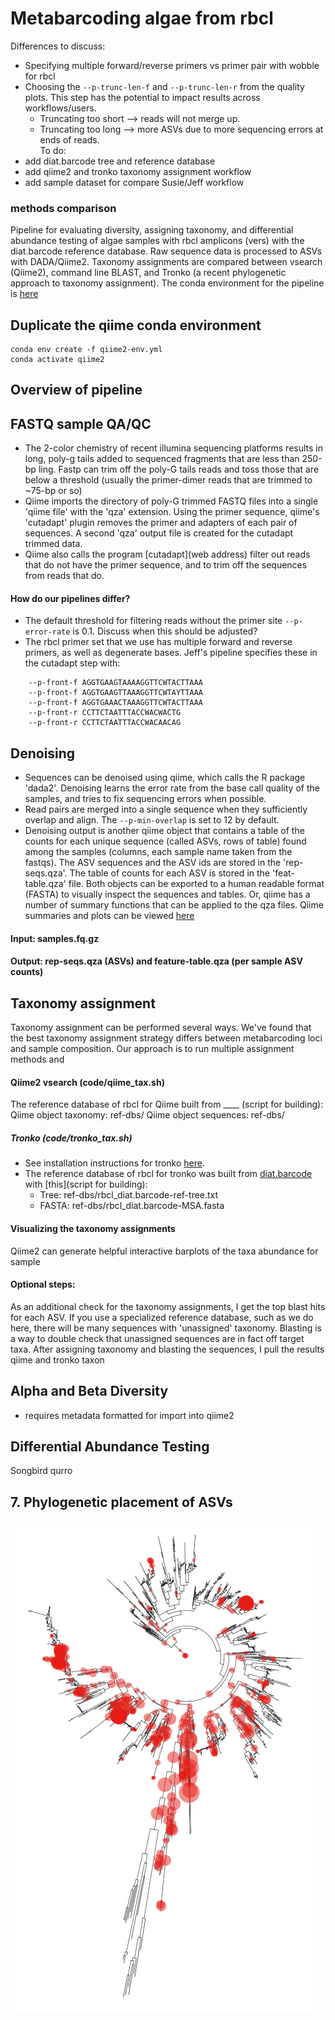 # Metabarcoding algae from rbcl 

Differences to discuss:
- Specifying multiple forward/reverse primers vs primer pair with wobble for rbcl
- Choosing the ```--p-trunc-len-f``` and ```--p-trunc-len-r``` from the quality plots. This step has the potential to impact results across workflows/users. 
    - Truncating too short --> reads will not merge up. 
    - Truncating too long --> more ASVs due to more sequencing errors at ends of reads.  
To do:
- add diat.barcode tree and reference database 
- add qiime2 and tronko taxonomy assignment workflow
- add sample dataset for compare Susie/Jeff workflow

### methods comparison
Pipeline for evaluating diversity, assigning taxonomy, and differential abundance testing of algae samples with rbcl amplicons (vers) with the diat.barcode reference database. Raw sequence data is processed to ASVs with DADA/Qiime2. Taxonomy assignments are compared between vsearch (Qiime2), command line BLAST, and Tronko (a recent phylogenetic approach to taxonomy assignment). The conda environment for the pipeline is [here](qiime2-env.yml)   

## Duplicate the qiime conda environment
```
conda env create -f qiime2-env.yml  
conda activate qiime2  
```
## Overview of pipeline

## FASTQ sample QA/QC

- The 2-color chemistry of recent illumina sequencing platforms results in long, poly-g tails added to sequenced fragments that are less than 250-bp ling. Fastp can trim off the poly-G tails reads and toss those that are below a threshold (usually the primer-dimer reads that are trimmed to ~75-bp or so)
- Qiime imports the directory of poly-G trimmed FASTQ files into a single 'qiime file' with the 'qza' extension. Using the primer sequence, qiime's 'cutadapt' plugin removes the primer and adapters of each pair of sequences. A second 'qza' output file is created for the cutadapt trimmed data.
- Qiime also calls the program [cutadapt](web address) filter out reads that do not have the primer sequence, and to trim off the sequences from reads that do. 

#### How do our pipelines differ?
- The default threshold for filtering reads without the primer site ```--p-error-rate``` is 0.1. Discuss when this should be adjusted?
- The rbcl primer set that we use has multiple forward and reverse primers, as well as degenerate bases. Jeff's pipeline specifies these in the cutadapt step with:

```
    --p-front-f AGGTGAAGTAAAAGGTTCWTACTTAAA
    --p-front-f AGGTGAAGTTAAAGGTTCWTAYTTAAA
    --p-front-f AGGTGAAACTAAAGGTTCWTACTTAAA
    --p-front-r CCTTCTAATTTACCWACWACTG
    --p-front-r CCTTCTAATTTACCWACAACAG
```

## Denoising 
- Sequences can be denoised using qiime, which calls the R package 'dada2'. Denoising learns the error rate from the base call quality of the samples, and tries to fix sequencing errors when possible. 
- Read pairs are merged into a single sequence when they sufficiently overlap and align. The ```--p-min-overlap``` is set to 12 by default. 
- Denoising output is another qiime object that contains a table of the counts for each unique sequence (called ASVs, rows of table) found among the samples (columns, each sample name taken from the fastqs). The ASV sequences and the ASV ids are stored in the 'rep-seqs.qza'. The table of counts for each ASV is stored in the 'feat-table.qza' file. Both objects can be exported to a human readable format (FASTA) to visually inspect the sequences and tables. Or, qiime has a number of summary functions that can be applied to the qza files. Qiime summaries and plots can be viewed [here](https://view.qiime2.org)

#### Input: samples.fq.gz
#### Output: rep-seqs.qza (ASVs) and feature-table.qza (per sample ASV counts)

## Taxonomy assignment 
Taxonomy assignment can be performed several ways. We've found that the best taxonomy assignment strategy differs between metabarcoding loci and sample composition. Our approach is to run multiple assignment methods and  

#### Qiime2 vsearch (code/qiime_tax.sh)
The reference database of rbcl for Qiime built from ____ (script for building): 
Qiime object taxonomy: ref-dbs/
Qiime object sequences: ref-dbs/

##### Tronko (code/tronko_tax.sh)
- See installation instructions for tronko [here](https://github.com/lpipes/tronko). 
- The reference database of rbcl for tronko was built from [diat.barcode](https://github.com/fkeck/diatbarcode) with [this](script for building): 
    - Tree: ref-dbs/rbcl_diat.barcode-ref-tree.txt
    - FASTA: ref-dbs/rbcl_diat.barcode-MSA.fasta

#### Visualizing the taxonomy assignments
Qiime2 can generate helpful interactive barplots of the taxa abundance for sample 

#### Optional steps:
As an additional check for the taxonomy assignments, I get the top blast hits for each ASV. If you use a specialized reference database, such as we do here, there will be many sequences with 'unassigned' taxonomy. Blasting is a way to double check that unassigned sequences are in fact off target taxa. After assigning taxonomy and blasting the sequences, I pull the results qiime and tronko taxon  


## Alpha and Beta Diversity 
- requires metadata formatted for import into qiime2

## Differential Abundance Testing
Songbird
qurro

## 7. Phylogenetic placement of ASVs

![plot](plots/jplace.png)


